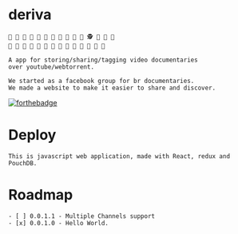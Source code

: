 deriva
======

	👧 👨 👩 👱 👴 👵 👲 👳 👮 👷 💂 🕵 🎅 👼 👸
	👰 🚶 🏃 💃 👯 👫 👬 👭 🙇 💁 🙅 🙆 🙋 🙎

	A app for storing/sharing/tagging video documentaries
	over youtube/webtorrent.

	We started as a facebook group for br documentaries.
	We made a website to make it easier to share and discover.

[![forthebadge](http://forthebadge.com/images/badges/gluten-free.svg)](http://forthebadge.com)

Deploy
===========

	This is javascript web application, made with React, redux and PouchDB.

Roadmap
=======

	- [ ] 0.0.1.1 - Multiple Channels support
	- [x] 0.0.1.0 - Hello World.
